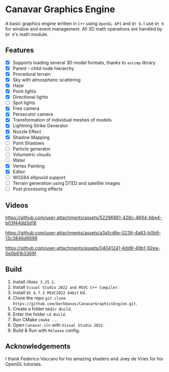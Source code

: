 # Canavar Graphics Engine

A basic graphics engine written in `C++` using `OpenGL API` and `Qt 6`.
I use `Qt 6` for window and event management.
All 3D math operations are handled by `Qt 6`'s math module.

## Features

- [x] Supports loading several 3D model formats, thanks to `assimp` library
- [x] Parent - child node hierarchy
- [x] Procedural terrain
- [x] Sky with atmospheric scattering
- [x] Haze
- [x] Point lights
- [x] Directional lights
- [ ] Spot lights
- [x] Free camera
- [x] Persecutor camera
- [x] Transformation of individual meshes of models
- [x] Lightning Strike Generator
- [x] Nozzle Effect
- [x] Shadow Mapping
- [ ] Point Shadows
- [ ] Particle generator
- [ ] Volumetric clouds
- [ ] Water
- [x] Vertex Painting
- [x] Editor
- [ ] WGS84 ellipsoid support
- [ ] Terrain generation using DTED and satellite images
- [ ] Post processing effects

## Videos

<https://github.com/user-attachments/assets/52296861-428c-4694-bbe4-b03f44dd3d18>

<https://github.com/user-attachments/assets/a3a1cd6e-0239-4a83-b0b9-13c3846d6698>

<https://github.com/user-attachments/assets/04041241-4dd9-49b1-92ea-0e0b61b3369f>

## Build

1) Install `CMake 3.25.1`.
2) Install `Visual Studio 2022 and MSVC C++ Compiler`.
3) Install `Qt 6.7.3 MSVC2022 64bit` kit.
4) Clone the repo `git clone https://github.com/berkbavas/CanavarGraphicsEngine.git`.
5) Create a folder `mkdir Build`.
6) Enter the folder `cd Build`.
7) Run CMake `cmake ..`.
8) Open `Canavar.sln` with `Visual Studio 2022`.
9) Build & Run with `Release` config.

## Acknowledgements

I thank Federico Vaccaro for his amazing shaders and Joey de Vries for his OpenGL tutorials.
